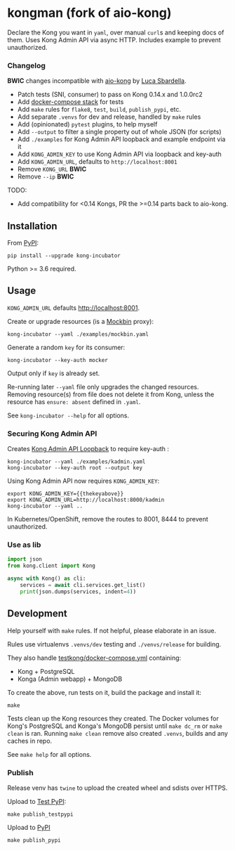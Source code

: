 # kongman (fork of aio-kong)

Declare the Kong you want in `yaml`, over manual `curl`s and keeping docs of them.
Uses Kong Admin API via async HTTP. Includes example to prevent unauthorized.

### Changelog

**BWIC** changes incompatible with [aio-kong](https://github.com/lendingblock/aio-kong)
by [Luca Sbardella](https://github.com/lsbardel).

  - Patch tests (SNI, consumer) to pass on Kong 0.14.x and 1.0.0rc2
  - Add [docker-compose stack](https://github.com/asyrjasalo/kongpose) for tests
  - Add `make` rules for `flake8`, `test`, `build`, `publish_pypi`, etc.
  - Add separate `.venvs` for dev and release, handled by `make` rules
  - Add (opinionated) `pytest` plugins, to help myself
  - Add `--output` to filter a single property out of whole JSON (for scripts)
  - Add `./examples` for Kong Admin API loopback and example endpoint via it
  - Add `KONG_ADMIN_KEY` to use Kong Admin API via loopback and key-auth
  - Add `KONG_ADMIN_URL`, defaults to `http://localhost:8001`
  - Remove `KONG_URL` **BWIC**
  - Remove `--ip` **BWIC**

TODO:
  - Add compatibility for <0.14 Kongs, PR the >=0.14 parts back to aio-kong.


## Installation

From [PyPI](https://pypi.org/project/kong-incubator):

    pip install --upgrade kong-incubator

Python >= 3.6 required.

## Usage

`KONG_ADMIN_URL` defaults [http://localhost:8001](http://localhost:8001).

Create or upgrade resources (is a [Mockbin](http://mockbin.org) proxy):

    kong-incubator --yaml ./examples/mockbin.yaml

Generate a random `key` for its consumer:

    kong-incubator --key-auth mocker

Output only if `key` is already set.

Re-running later `--yaml` file only upgrades the changed resources.
Removing resource(s) from file does not delete it from Kong,
unless the resource has `ensure: absent` defined in `.yaml`.

See `kong-incubator --help` for all options.

### Securing Kong Admin API

Creates [Kong Admin API Loopback](https://docs.konghq.com/0.14.x/secure-admin-api/#kong-api-loopback) to require key-auth :

    kong-incubator --yaml ./examples/kadmin.yaml
    kong-incubator --key-auth root --output key

Using Kong Admin API now requires `KONG_ADMIN_KEY`:

    export KONG_ADMIN_KEY={{thekeyabove}}
    export KONG_ADMIN_URL=http://localhost:8000/kadmin
    kong-incubator --yaml ..

In Kubernetes/OpenShift, remove the routes to 8001, 8444 to prevent unauthorized.

### Use as lib

```python
import json
from kong.client import Kong

async with Kong() as cli:
    services = await cli.services.get_list()
    print(json.dumps(services, indent=4))
```

## Development

Help yourself with `make` rules. If not helpful, please elaborate in an issue.

Rules use virtualenvs `.venvs/dev` testing and `./venvs/release` for building.

They also handle [testkong/docker-compose.yml](https://github.com/asyrjasalo/kongpose/blob/master/docker-compose.yml) containing:
- Kong + PostgreSQL
- Konga (Admin webapp) + MongoDB

To create the above, run tests on it, build the package and install it:

    make

Tests clean up the Kong resources they created. The Docker volumes for Kong's
PostgreSQL and Konga's MongoDB persist until `make dc_rm` or `make clean` is ran.
Running `make clean` remove also created `.venvs`, builds and any caches in repo.

See `make help` for all options.

### Publish

Release venv has `twine` to upload the created wheel and sdists over HTTPS.

Upload to [Test PyPI](https://test.pypi.org/project/kong-incubator):

    make publish_testpypi

Upload to [PyPI](https://pypi.org/project/kong-incubator)

    make publish_pypi
